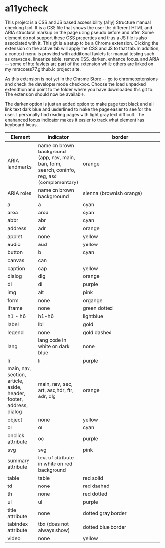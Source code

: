 # a11ycheck
This project is a CSS and JS based accessibility (a11y) Structure manual checking tool.  It is a CSS file that shows the user the different HTML and ARIA structural markup on the page using pseudo before and after.  Some element do not support these CSS properties and thus a JS file is also associated with it.  This git is a setup to be a Chrome extension.  Clicking the extension on the active tab will apply the CSS and JS to that tab.  In addition, a context menu is provided with additional favlets for manual testing such as grayscale, linearize table, remove CSS, darken, enhance focus, and ARIA -- some of hte favlets are part of the extension while others are linked on my mraccess77.github.io project site.

As this extension is not yet in the Chrome Store -- go to chrome:extensions and check the developer mode checkbox.  Choose the load unpacked extendtion and point to the folder where you have downloaded this git to.  The extension should now be available.

The darken option is just an added option to make page text black and all link text dark blue and underlined to make the page easier to see for the user.  I personally find reading pages with light gray text difficult.  The enahanced focus indicator makes it easier to track what element has keyboard focus.

<table>
  <colgroup>
    <col span="1" style="width:20%;" >
    <col span="1" style="width:20%;" >
    <col span="1" style="width:60%;" >
  </colgroup>  
  <thead>
    <tr>
      <th style="width:20%;">Element</th> 
      <th>indicator</th>
      <th>border</th>
    </tr>
  </thead>
  <tbody>
<tr>
  <td>ARIA landmarks</td>
  <td>name on brown background (app, nav, main, ban, form, search, coninfo, reg, asd (complementary)</td>
  <td>orange</td>
</tr>
<tr>
  <td>ARIA roles</td>
  <td>name on brown backgroound</td>
  <td>sienna (brownish orange)</td>
</tr>
<tr>
  <td>a</td>
  <td>a</td>
  <td>cyan</td>
</tr>
<tr>
  <td>area</td>
  <td>area</td>
  <td>cyan</td>
</tr>
<tr>
  <td>abbr</td>
  <td>abr</td>
  <td>cyan</td>
</tr>
<tr>
  <td>address</td>
  <td>adr</td>
  <td>orange</td>
</tr>
<tr>
  <td>applet</td>
  <td>none</td>
  <td>yellow</td>
</tr>
<tr>
  <td>audio</td>
  <td>aud</td>
  <td>yellow</td>
</tr>
<tr>
  <td>button</td>
  <td>b</td>
  <td>cyan</td>
</tr>
<tr>
  <td>canvas</td>
  <td>can</td>
  <td><dashed pink/td>
</tr>
<tr>
  <td>caption</td>
  <td>cap</td>
  <td>yellow</td>
</tr>
<tr>
  <td>dialog</td>
  <td>dlg</td>
  <td>orange</td>
</tr>
<tr>
  <td>dl</td>
  <td>dl</td>
  <td>purple</td>
</tr>
<tr>
  <td>img</td>
  <td>alt</td>
  <td>pink</td>
</tr>
<tr>
  <td>form</td>
  <td>none</td>
  <td>organge</td>
</tr>
<tr>
  <td>iframe</td>
  <td>none</td>
  <Td>green dotted</td>
</tr>
<tr>
  <td>h1 - h6</td>
  <td>h1-h6</td>
  <td>lightblue</td>
</tr>
<tr>
  <td>label</td>
  <Td>lbl</td>
  <td>gold</td>
</tr>
<tr>
  <td>legend</td>
  <Td>none</td>
  <td>gold dashed</td>
</tr>
<tr>
  <td>lang</td>
  <td>lang code in white on dark blue</td>
  <td>none</td>
</tr>
<tr>
  <td>li</td>
  <td>li</td>
  <td>purple</td>
</tr>
<tr>
  <td>main, nav, section, article, aside, 
  header, footer, address, dialog</td>
  <td>main, nav, sec, art, asd,hdr, ftr, adr, dlg</td>
  <td>orange</td>
</tr>
<tr>
  <td>object</td>
  <td>none</td>
  <td>yellow</td>
</tr>
<tr>
  <td>ol</td>
  <td>ol</td>
  <Td>cyan</td>
</tr>
<tr>
  <td>onclick attribute</td>
  <td>oc</td>
  <Td>purple</td>
</tr>

<tr>
  <td>svg</td>
  <td>svg</td>
  <td>pink</td>
</tr>
<tr>
  <td>summary attribute</td>
  <td>text of attribute in white on red background</td>
  <td></td>
</tr>
<tr>
  <td>table</td>
  <td>table</td>
  <td>red solid</td>
</tr>
<tr>
  <td>td</td>
  <td>none</td>
  <td>red dashed</td>
</tr>
<tr>
  <td>th</td>
  <td>none</td>
  <td>red dotted</td>
</tr>
<tr>
  <td>ul</td>
  <td>ul</td>
  <Td>purple</td>
</tr>
<tr>
  <td>title attribute</td>
  <td>none</td>
  <td>dotted gray border</td>
</tr>
<tr>
  <td>tabindex attribute</td>
  <td>tbx (does not always show)</td>
  <td>dotted blue border</td>
</tr>
  <Td>video</td>
  <td>none</td>
  <td>yellow</td>
</tr>
</tbody>
</table>


